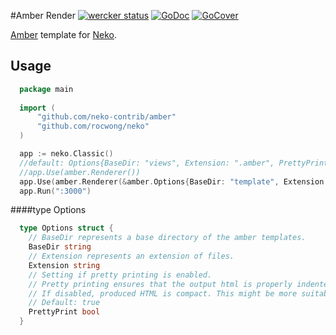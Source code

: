 #Amber Render
[![wercker status](https://app.wercker.com/status/c07fe78bf500083f3046992b1daba6ba/s "wercker status")](https://app.wercker.com/project/bykey/c07fe78bf500083f3046992b1daba6ba)
[![GoDoc](http://img.shields.io/badge/go-documentation-blue.svg?style=flat-square)](https://godoc.org/github.com/neko-contrib/amber)
[![GoCover](http://gocover.io/_badge/github.com/neko-contrib/amber)](http://gocover.io/github.com/neko-contrib/amber)

[Amber](https://github.com/eknkc/amber) template for [Neko](https://github.com/rocwong/neko).

## Usage
~~~go
  package main
  
  import (
      "github.com/neko-contrib/amber"
      "github.com/rocwong/neko"
  )

  app := neko.Classic()
  //default: Options{BaseDir: "views", Extension: ".amber", PrettyPrint: true}
  //app.Use(amber.Renderer())
  app.Use(amber.Renderer(&amber.Options{BaseDir: "template", Extension: ".jade", PrettyPrint: true}))
  app.Run(":3000")
~~~

####type Options
~~~go
  type Options struct {
    // BaseDir represents a base directory of the amber templates.
    BaseDir string
    // Extension represents an extension of files.
    Extension string
    // Setting if pretty printing is enabled.
    // Pretty printing ensures that the output html is properly indented and in human readable form.
    // If disabled, produced HTML is compact. This might be more suitable in production environments.
    // Default: true
    PrettyPrint bool
  }
~~~


